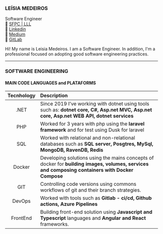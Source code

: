 ### LEÍSIA MEDEIROS
Software Engineer  
:link: [SFPC | LLL](https://www.credly.com/users/leisia-medeiros/badges)  
:link: [Linkedin](https://www.linkedin.com/in/leisiamedeiros/)  
:link: [Medium](https://medium.com/@leisiamedeiros)  
:link: [GitLab](https://gitlab.com/leisiamedeiros)  

Hi! My name is Leisia Medeiros. I am a Software Engineer. In addition, I'm a professional focused on adopting good software engineering practices.

---

### SOFTWARE ENGINEERING

#### MAIN CODE LANGUAGES and PLATAFORMS

| Tecnhology | Description |
| :---: | :----------- |
| .NET | Since 2019 I've working with dotnet using tools such as: **dotnet core, C#, Asp.net MVC, Asp.net core, Asp.net WEB API, dotnet services** |
| PHP | Worked for 3 years with php using the **laravel framework** and for test using Dusk for laravel |
| SQL | Worked with relational and non-relational databases such as **SQL server, Posgtres, MySql, MongoDB, RavenDB, Redis** |
| Docker | Developing solutions using the mains concepts of docker for **building images, volumes, services and composing containers with Docker Compose** |
| GIT | Controlling code versions using commons workflows of git and their branch strategies. 
| DevOps | Worked with tools such as **Gitlab - ci/cd, Github actions, Azure Pipelines** |
| FrontEnd | Building front-end solution using **Javascript and Typescript** languages and **Angular and React** frameworks. |
